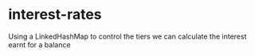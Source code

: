 # interest-rates

Using a LinkedHashMap to control the tiers we can calculate the interest earnt for a balance
